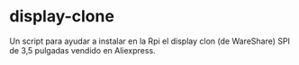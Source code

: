 # display-clone
Un script para ayudar a instalar en la Rpi el display clon (de WareShare) SPI de 3,5 pulgadas vendido en Aliexpress.
